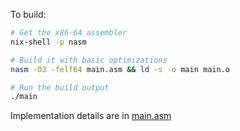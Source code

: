 To build:

```bash
# Get the x86-64 assembler
nix-shell -p nasm

# Build it with basic optimizations
nasm -O3 -felf64 main.asm && ld -s -o main main.o

# Run the build output
./main
```

Implementation details are in [main.asm](./main.asm)
